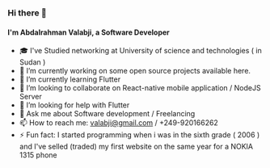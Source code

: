 ### Hi there 👋
#### I'm Abdalrahman Valabji, a Software Developer

- 🎓 I've Studied networking at University of science and technologies ( in Sudan )
- 🔭 I’m currently working on some open source projects available here.
- 🌱 I’m currently learning Flutter
- 👯 I’m looking to collaborate on React-native mobile application / NodeJS Server
- 🤔 I’m looking for help with Flutter
- 💬 Ask me about Software development / Freelancing
- 📫 How to reach me: valabji@gmail.com / +249-920166262
- ⚡ Fun fact: I started programming when i was in the sixth grade ( 2006 ) and I've selled (traded) my first website on the same year for a NOKIA 1315 phone

<!--
**valabji/valabji** is a ✨ _special_ ✨ repository because its `README.md` (this file) appears on your GitHub profile.

Here are some ideas to get you started:

- 🔭 I’m currently working on ...
- 🌱 I’m currently learning ...
- 👯 I’m looking to collaborate on ...
- 🤔 I’m looking for help with ...
- 💬 Ask me about ...
- 📫 How to reach me: ...
- 😄 Pronouns: ...
- ⚡ Fun fact: ...
-->
